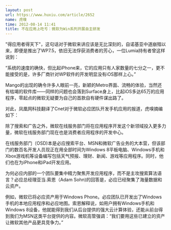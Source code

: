 ```yaml
---
layout: post
url: https://www.huxiu.com/article/2652
name: 虎嗅
time: 2012-08-14 11:41
title: 不在应用上吃亏：微软为Win系列开展自主研发
---
```

"得应用者得天下"，这句话对于微软来讲应该是无比深刻的，自诺基亚中道崩殂以来，即便是推出了WP7.5，依旧无法俘获消费者的芳心，一位Lumia持有者曾这样说到：

“系统的速度的确快，但比起iPhone来，它的应用只有人家数量的七分之一，更不能接受的是，许多厂商针对WP软件的开发明显没有iOS那样上心。”

Mango的出现的确令许多人眼前一亮，新颖的Metro界面、流畅的体验，当然还有枯竭的软件库——同样的问题也会落到Surface身上，比起iOS多达65万的应用程序，零起点的微软无疑要为自己的首款自有硬件谋出路了。

对此，凤凰网科技翻译了Cnet对于微软必应团队开发手机应用的报道，虎嗅摘编如下：

除了搜索和广告之外，微软在线服务部门将在应用程序开发这个新领域投入更多力量，微软在线服务部门现在也是消费者应用程序的开发中心。

在线服务部门（OSD)本是必应搜索平台、MSN和微软广告业务的大本营，但该部门的数百名开发人员现正在用全部时间为Windows 8平板电脑、Windows手机和Xbox游戏机等设备编写包括天气预报、理财、新闻、游戏等应用程序。同时，他们也在为iPhone和iPad开发应用。

为何必应内部的一个团队要集中精力聚焦开发应用程序，而不是主攻搜索算法语言？必应总经理亚当.索恩（Adam Sohn)的回答是，必应已经聚集了海量数据和云资产。

例如，微软已将必应资产用于Windows Phone。必应团队已开发出了Windows手机的本地应用程序和必应地图。索恩解释说，如用户拥有Windows手机和Windows 8设备，他就能得到我们从后台提供的强大云计算体验，还能从前台得到我们为MSN这类平台提供的内容。微软高管强调：“我们要用这些已建立的资产让微软其他产品更具竞争力。”

